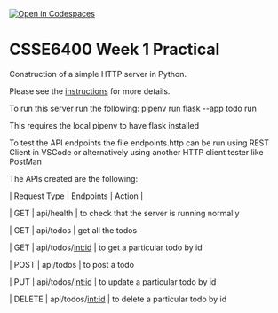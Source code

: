 [![Open in Codespaces](https://classroom.github.com/assets/launch-codespace-f4981d0f882b2a3f0472912d15f9806d57e124e0fc890972558857b51b24a6f9.svg)](https://classroom.github.com/open-in-codespaces?assignment_repo_id=10230905)
# CSSE6400 Week 1 Practical

Construction of a simple HTTP server in Python.

Please see the [instructions](https://csse6400.uqcloud.net/practicals/week01.pdf) for more details.

To run this server run the following:
pipenv run flask --app todo run

This requires the local pipenv to have flask installed

To test the API endpoints the file endpoints.http can be run using REST Client in VSCode or alternatively using another HTTP client tester like PostMan

The APIs created are the following:

| Request Type | Endpoints | Action |

| GET | api/health | to check that the server is running normally

| GET | api/todos | get all the todos

| GET | api/todos/<int:id> | to get a particular todo by id

| POST | api/todos | to post a todo

| PUT | api/todos/<int:id> | to update a particular todo by id

| DELETE | api/todos/<int:id> | to delete a particular todo by id


